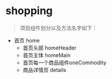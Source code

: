 # shopping 

> 项目组件划分以及方法名字如下：

+ 首页 home
  + 首页头部 homeHeader
  + 首页主体 homeMain
  + 首页每一个商品组件oneCommodity
  + 商品详情页 details